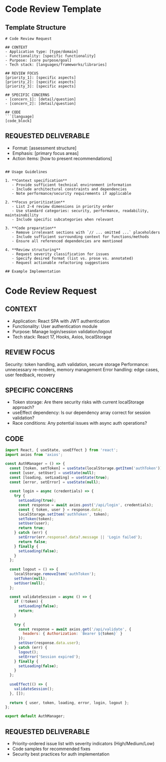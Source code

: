 # Code Review Template

## Template Structure
```
# Code Review Request

## CONTEXT
- Application type: [type/domain]
- Functionality: [specific functionality]
- Purpose: [core purpose/goal]
- Tech stack: [languages/frameworks/libraries]

## REVIEW FOCUS
[priority_1]: [specific aspects] 
[priority_2]: [specific aspects]
[priority_3]: [specific aspects]

## SPECIFIC CONCERNS
- [concern_1]: [detail/question]
- [concern_2]: [detail/question]

## CODE
```[language]
[code_block]
```

## REQUESTED DELIVERABLE
- Format: [assessment structure]
- Emphasis: [primary focus areas]
- Action items: [how to present recommendations]
```

## Usage Guidelines

1. **Context specification**
   - Provide sufficient technical environment information
   - Include architectural constraints and dependencies
   - Note performance/security requirements if applicable

2. **Focus prioritization**
   - List 2-4 review dimensions in priority order
   - Use standard categories: security, performance, readability, maintainability
   - Include specific subcategories when relevant

3. **Code preparation**
   - Remove irrelevant sections with `// ... omitted ...` placeholders
   - Include sufficient surrounding context for functions/methods
   - Ensure all referenced dependencies are mentioned

4. **Review structuring**
   - Request severity classification for issues
   - Specify desired format (list vs. prose vs. annotated)
   - Request actionable refactoring suggestions

## Example Implementation

```
# Code Review Request

## CONTEXT
- Application: React SPA with JWT authentication
- Functionality: User authentication module
- Purpose: Manage login/session validation/logout
- Tech stack: React 17, Hooks, Axios, localStorage

## REVIEW FOCUS
Security: token handling, auth validation, secure storage
Performance: unnecessary re-renders, memory management
Error handling: edge cases, user feedback, recovery

## SPECIFIC CONCERNS
- Token storage: Are there security risks with current localStorage approach?
- useEffect dependency: Is our dependency array correct for session validation?
- Race conditions: Any potential issues with async auth operations?

## CODE
```javascript
import React, { useState, useEffect } from 'react';
import axios from 'axios';

const AuthManager = () => {
  const [token, setToken] = useState(localStorage.getItem('authToken'));
  const [user, setUser] = useState(null);
  const [loading, setLoading] = useState(true);
  const [error, setError] = useState(null);
  
  const login = async (credentials) => {
    try {
      setLoading(true);
      const response = await axios.post('/api/login', credentials);
      const { token, user } = response.data;
      localStorage.setItem('authToken', token);
      setToken(token);
      setUser(user);
      return true;
    } catch (err) {
      setError(err.response?.data?.message || 'Login failed');
      return false;
    } finally {
      setLoading(false);
    }
  };
  
  const logout = () => {
    localStorage.removeItem('authToken');
    setToken(null);
    setUser(null);
  };
  
  const validateSession = async () => {
    if (!token) {
      setLoading(false);
      return;
    }
    
    try {
      const response = await axios.get('/api/validate', {
        headers: { Authorization: `Bearer ${token}` }
      });
      setUser(response.data.user);
    } catch (err) {
      logout();
      setError('Session expired');
    } finally {
      setLoading(false);
    }
  };
  
  useEffect(() => {
    validateSession();
  }, []);
  
  return { user, token, loading, error, login, logout };
};

export default AuthManager;
```

## REQUESTED DELIVERABLE
- Priority-ordered issue list with severity indicators (High/Medium/Low)
- Code samples for recommended fixes
- Security best practices for auth implementation
``` 